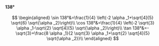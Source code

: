 #### 138°

$$
\begin{aligned}
\sin 138°&=\frac{1}{4} \left(-2 \alpha _1+\sqrt[4]{5} \sqrt{6} \sqrt{\alpha _2}\right)\\
\cos 138°&=\frac{1}{4} \left(-2 \sqrt{3} \alpha _1-\sqrt{2} \sqrt[4]{5} \sqrt{\alpha _2}\right)\\
\tan 138°&=-\sqrt{3}+\frac{8 \alpha _1}{2 \sqrt{3} \alpha _1+\sqrt{2} \sqrt[4]{5} \sqrt{\alpha _2}}\\
\end{aligned}
$$

